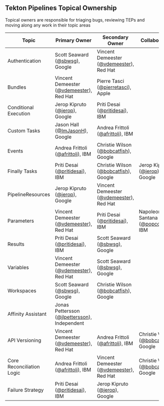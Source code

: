 ## Tekton Pipelines Topical Ownership

Topical owners are responsible for triaging bugs, reviewing TEPs and moving along any work in their topic areas

| Topic                       | Primary Owner                                                                    | Secondary Owner                                                           | Collaborators                                                          |
| --------------------------- | -------------------------------------------------------------------------------- | ------------------------------------------------------------------------- | ---------------------------------------------------------------------- |
| Authentication              | Scott Seaward ([@sbwsg](https://github.com/sbwsg)), Google                       | Vincent Demeester ([@vdemeester](https://github.com/vdemeester)), Red Hat |                                                                        |
| Bundles                     | Vincent Demeester ([@vdemeester](https://github.com/vdemeester)), Red Hat        | Pierre Tasci ([@pierretasci](https://github.com/pierretasci)), Apple      |                                                                        |
| Conditional Execution       | Jerop Kipruto ([@jerop](https://github.com/jerop)), Google                       | Priti Desai ([@pritidesai](https://github.com/pritidesai)), IBM           |                                                                        |
| Custom Tasks                | Jason Hall ([@ImJasonH](https://github.com/ImJasonH)), Google                    | Andrea Frittoli ([@afrittoli](https://github.com/afrittoli)), IBM         |                                                                        |
| Events                      | Andrea Frittoli ([@afrittoli](https://github.com/afrittoli)), IBM                | Christie Wilson ([@bobcatfish](https://github.com/bobcatfish)), Google    |                                                                        |
| Finally Tasks               | Priti Desai ([@pritidesai](https://github.com/pritidesai)), IBM                  | Christie Wilson ([@bobcatfish](https://github.com/bobcatfish)), Google    | Jerop Kipruto ([@jerop](https://github.com/jerop)), Google             |
| PipelineResources           | Jerop Kipruto ([@jerop](https://github.com/jerop)), Google                       | Vincent Demeester ([@vdemeester](https://github.com/vdemeester)), Red Hat |                                                                        |
| Parameters                  | Vincent Demeester ([@vdemeester](https://github.com/vdemeester)), Red Hat        | Priti Desai ([@pritidesai](https://github.com/pritidesai)), IBM           | Napoleon Santana ([@popcor255](https://github.com/popcor255)), IBM     |
| Results                     | Priti Desai ([@pritidesai](https://github.com/pritidesai)), IBM                  | Scott Seaward ([@sbwsg](https://github.com/sbwsg)), Google                |                                                                        |
| Variables                   | Vincent Demeester ([@vdemeester](https://github.com/vdemeester)), Red Hat        | Scott Seaward ([@sbwsg](https://github.com/sbwsg)), Google                |                                                                        |
| Workspaces                  | Scott Seaward ([@sbwsg](https://github.com/sbwsg)), Google                       | Christie Wilson ([@bobcatfish](https://github.com/bobcatfish)), Google    |                                                                        |
| Affinity Assistant          | Jonas Pettersson ([@jlpettersson](https://github.com/jlpettersson)), Independent |                                                                           |                                                                        |
| API Versioning              | Vincent Demeester ([@vdemeester](https://github.com/vdemeester)), Red Hat        | Andrea Frittoli ([@afrittoli](https://github.com/afrittoli)), IBM         | Christie Wilson ([@bobcatfish](https://github.com/bobcatfish)), Google |
| Core Reconciliation Logic   | Andrea Frittoli ([@afrittoli](https://github.com/afrittoli)), IBM                | Vincent Demeester ([@vdemeester](https://github.com/vdemeester)), Red Hat | Christie Wilson ([@bobcatfish](https://github.com/bobcatfish)), Google |
| Failure Strategy            | Priti Desai ([@pritidesai](https://github.com/pritidesai)), IBM                  | Jerop Kipruto ([@jerop](https://github.com/jerop)), Google                |                                                                        |
